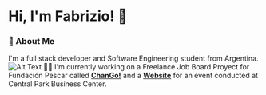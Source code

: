 # Hi, I'm Fabrizio! 👋

### 🚀 About Me
I'm a full stack developer and Software Engineering student from Argentina.
![Alt Text](https://user-images.githubusercontent.com/74038190/212284115-f47cd8ff-2ffb-4b04-b5bf-4d1c14c0247f.gif)
👩‍💻 I'm currently working on a Freelance Job Board Proyect for Fundación Pescar called [**ChanGo!**](https://github.com/k1000oEnz/ChanGo--Main) and a [**Website**](https://github.com/Fabrizio-Ricardini/ProyectoTalleresAbiertos) for an event conducted at Central Park Business Center.
